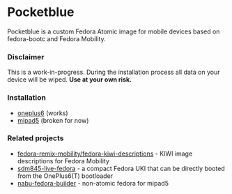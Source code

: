 # Pocketblue

Pocketblue is a custom Fedora Atomic image for mobile devices based on fedora-bootc and Fedora Mobility.

### Disclaimer

This is a work-in-progress. During the installation process all data on your device will be wiped.
**Use at your own risk.**

### Installation

- [oneplus6](docs/oneplus6.md) (works)
- [mipad5](docs/mipad5.md) (broken for now)

### Related projects

- [fedora-remix-mobility/fedora-kiwi-descriptions](https://github.com/fedora-remix-mobility/fedora-kiwi-descriptions) - KIWI image descriptions for Fedora Mobility
- [sdm845-live-fedora](https://github.com/samcday/sdm845-live-fedora) - a compact Fedora UKI that can be directly booted from the OnePlus6(T) bootloader
- [nabu-fedora-builder](https://github.com/nik012003/nabu-fedora-builder) - non-atomic fedora for mipad5
